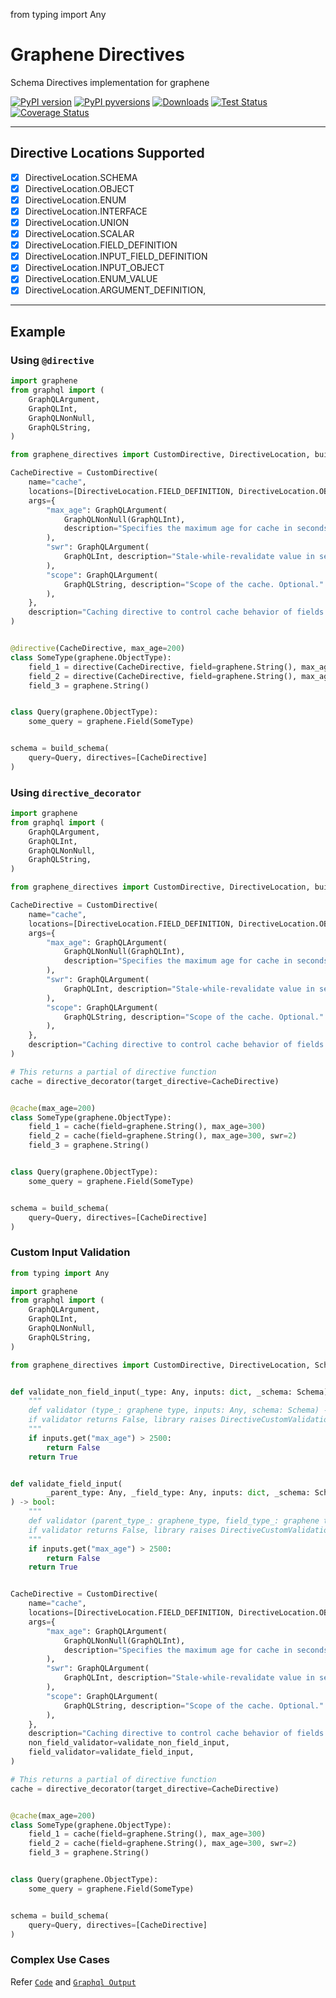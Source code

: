 from typing import Any

# Graphene Directives
Schema Directives implementation for graphene

[![PyPI version][pypi-image]][pypi-url]
[![PyPI pyversions][pypi-version-image]][pypi-version-url]
[![Downloads][pypi-downloads-image]][pypi-downloads-url]
[![Test Status][tests-image]][tests-url]
[![Coverage Status][coveralls-image]][coveralls-url]

[pypi-image]: https://badge.fury.io/py/graphene-directives.svg
[pypi-url]: https://pypi.org/project/graphene-directives/
[pypi-version-image]: https://img.shields.io/pypi/pyversions/graphene-directives.svg
[pypi-version-url]: https://pypi.python.org/pypi/graphene-directives/
[pypi-downloads-image]: https://pepy.tech/badge/graphene-directives
[pypi-downloads-url]: https://pepy.tech/project/graphene-directives
[tests-image]: https://github.com/strollby/graphene-directives/actions/workflows/test.yml/badge.svg?branch=main
[tests-url]: https://github.com/strollby/graphene-directives/actions/workflows/test.yml
[coveralls-image]: https://coveralls.io/repos/github/strollby/graphene-directives/badge.svg?branch=main
[coveralls-url]: https://coveralls.io/github/strollby/graphene-directives?branch=main

------------------------

## Directive Locations Supported

- [x] DirectiveLocation.SCHEMA
- [x] DirectiveLocation.OBJECT
- [x] DirectiveLocation.ENUM
- [x] DirectiveLocation.INTERFACE
- [x] DirectiveLocation.UNION
- [x] DirectiveLocation.SCALAR
- [x] DirectiveLocation.FIELD_DEFINITION
- [x] DirectiveLocation.INPUT_FIELD_DEFINITION
- [x] DirectiveLocation.INPUT_OBJECT
- [x] DirectiveLocation.ENUM_VALUE
- [x] DirectiveLocation.ARGUMENT_DEFINITION,

------------------------

## Example

### Using `@directive`

```python
import graphene
from graphql import (
    GraphQLArgument,
    GraphQLInt,
    GraphQLNonNull,
    GraphQLString,
)

from graphene_directives import CustomDirective, DirectiveLocation, build_schema, directive

CacheDirective = CustomDirective(
    name="cache",
    locations=[DirectiveLocation.FIELD_DEFINITION, DirectiveLocation.OBJECT],
    args={
        "max_age": GraphQLArgument(
            GraphQLNonNull(GraphQLInt),
            description="Specifies the maximum age for cache in seconds.",
        ),
        "swr": GraphQLArgument(
            GraphQLInt, description="Stale-while-revalidate value in seconds. Optional."
        ),
        "scope": GraphQLArgument(
            GraphQLString, description="Scope of the cache. Optional."
        ),
    },
    description="Caching directive to control cache behavior of fields or fragments.",
)


@directive(CacheDirective, max_age=200)
class SomeType(graphene.ObjectType):
    field_1 = directive(CacheDirective, field=graphene.String(), max_age=300)
    field_2 = directive(CacheDirective, field=graphene.String(), max_age=300, swr=2)
    field_3 = graphene.String()


class Query(graphene.ObjectType):
    some_query = graphene.Field(SomeType)


schema = build_schema(
    query=Query, directives=[CacheDirective]
) 
```


### Using `directive_decorator`

```python
import graphene
from graphql import (
    GraphQLArgument,
    GraphQLInt,
    GraphQLNonNull,
    GraphQLString,
)

from graphene_directives import CustomDirective, DirectiveLocation, build_schema, directive_decorator

CacheDirective = CustomDirective(
    name="cache",
    locations=[DirectiveLocation.FIELD_DEFINITION, DirectiveLocation.OBJECT],
    args={
        "max_age": GraphQLArgument(
            GraphQLNonNull(GraphQLInt),
            description="Specifies the maximum age for cache in seconds.",
        ),
        "swr": GraphQLArgument(
            GraphQLInt, description="Stale-while-revalidate value in seconds. Optional."
        ),
        "scope": GraphQLArgument(
            GraphQLString, description="Scope of the cache. Optional."
        ),
    },
    description="Caching directive to control cache behavior of fields or fragments.",
)

# This returns a partial of directive function
cache = directive_decorator(target_directive=CacheDirective)


@cache(max_age=200)
class SomeType(graphene.ObjectType):
    field_1 = cache(field=graphene.String(), max_age=300)
    field_2 = cache(field=graphene.String(), max_age=300, swr=2)
    field_3 = graphene.String()


class Query(graphene.ObjectType):
    some_query = graphene.Field(SomeType)


schema = build_schema(
    query=Query, directives=[CacheDirective]
)
```

### Custom Input Validation

```python
from typing import Any

import graphene
from graphql import (
    GraphQLArgument,
    GraphQLInt,
    GraphQLNonNull,
    GraphQLString,
)

from graphene_directives import CustomDirective, DirectiveLocation, Schema, build_schema, directive_decorator


def validate_non_field_input(_type: Any, inputs: dict, _schema: Schema) -> bool:
    """
    def validator (type_: graphene type, inputs: Any, schema: Schema) -> bool,
    if validator returns False, library raises DirectiveCustomValidationError
    """
    if inputs.get("max_age") > 2500:
        return False
    return True


def validate_field_input(
        _parent_type: Any, _field_type: Any, inputs: dict, _schema: Schema
) -> bool:
    """
    def validator (parent_type_: graphene_type, field_type_: graphene type, inputs: Any, schema: Schema) -> bool,
    if validator returns False, library raises DirectiveCustomValidationError
    """
    if inputs.get("max_age") > 2500:
        return False
    return True


CacheDirective = CustomDirective(
    name="cache",
    locations=[DirectiveLocation.FIELD_DEFINITION, DirectiveLocation.OBJECT],
    args={
        "max_age": GraphQLArgument(
            GraphQLNonNull(GraphQLInt),
            description="Specifies the maximum age for cache in seconds.",
        ),
        "swr": GraphQLArgument(
            GraphQLInt, description="Stale-while-revalidate value in seconds. Optional."
        ),
        "scope": GraphQLArgument(
            GraphQLString, description="Scope of the cache. Optional."
        ),
    },
    description="Caching directive to control cache behavior of fields or fragments.",
    non_field_validator=validate_non_field_input,
    field_validator=validate_field_input,
)

# This returns a partial of directive function
cache = directive_decorator(target_directive=CacheDirective)


@cache(max_age=200)
class SomeType(graphene.ObjectType):
    field_1 = cache(field=graphene.String(), max_age=300)
    field_2 = cache(field=graphene.String(), max_age=300, swr=2)
    field_3 = graphene.String()


class Query(graphene.ObjectType):
    some_query = graphene.Field(SomeType)


schema = build_schema(
    query=Query, directives=[CacheDirective]
)
```


### Complex Use Cases

Refer [`Code`](./example/complex_uses.py) and [`Graphql Output`](./example/complex_uses.graphql)
